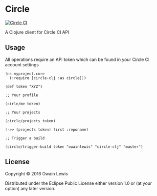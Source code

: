 # Circle

[![Circle CI](https://circleci.com/gh/owainlewis/circle-clj.svg?style=svg)](https://circleci.com/gh/owainlewis/circle-clj)

A Clojure client for Circle CI API

## Usage

All operations require an API token which can be found in your Circle CI account settings

```
(ns myproject.core
  (:require [circle-clj :as circle]))

(def token "XYZ")

;; Your profile

(cirle/me token)

;; Your projects

(circle/projects token)

(->> (projects token) first :reponame)

;; Trigger a build

(circle/trigger-build token "owainlewis" "circle-clj" "master")
```
## License

Copyright © 2016 Owain Lewis

Distributed under the Eclipse Public License either version 1.0 or (at
your option) any later version.
